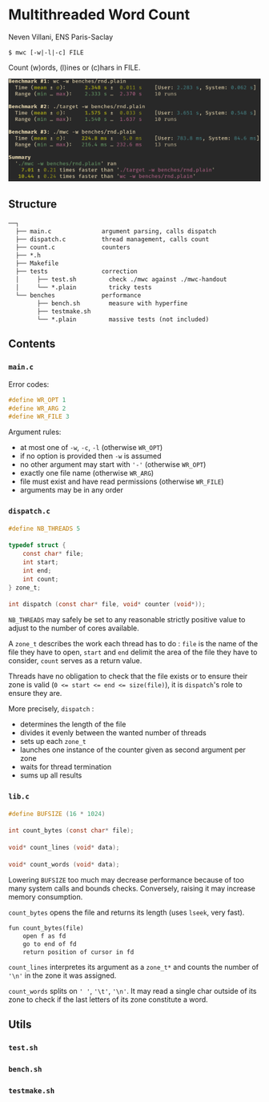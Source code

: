 # Multithreaded Word Count
Neven Villani, ENS Paris-Saclay

```
$ mwc [-w|-l|-c] FILE
```

Count (w)ords, (l)ines or (c)hars in FILE.

![](benchmarks.png)

## Structure

```
──┐
  ├── main.c              argument parsing, calls dispatch
  ├── dispatch.c          thread management, calls count
  ├── count.c             counters
  ├── *.h
  ├── Makefile
  ├── tests               correction
  │     ├── test.sh         check ./mwc against ./mwc-handout
  │     └── *.plain         tricky tests
  └── benches             performance
        ├── bench.sh        measure with hyperfine
        ├── testmake.sh     
        └── *.plain         massive tests (not included)
````

## Contents

### `main.c`

Error codes:
```c
#define WR_OPT 1
#define WR_ARG 2
#define WR_FILE 3
```

Argument rules:
- at most one of `-w`, `-c`, `-l` (otherwise `WR_OPT`)
- if no option is provided then `-w` is assumed
- no other argument may start with `'-'` (otherwise `WR_OPT`)
- exactly one file name (otherwise `WR_ARG`)
- file must exist and have read permissions (otherwise `WR_FILE`)
- arguments may be in any order

### `dispatch.c`

```c
#define NB_THREADS 5

typedef struct {
    const char* file;
    int start;
    int end;
    int count;
} zone_t;

int dispatch (const char* file, void* counter (void*));
```

`NB_THREADS` may safely be set to any reasonable strictly positive value to adjust to the number of cores available.

A `zone_t` describes the work each thread has to do : `file` is the name of the file they have to open, `start` and `end` delimit the area of the file they have to consider, `count` serves as a return value.

Threads have no obligation to check that the file exists or to ensure their zone is valid (`0 <= start <= end <= size(file)`), it is `dispatch`'s role to ensure they are.

More precisely, `dispatch` :
- determines the length of the file
- divides it evenly between the wanted number of threads
- sets up each `zone_t`
- launches one instance of the counter given as second argument per zone
- waits for thread termination
- sums up all results

### `lib.c`

```c
#define BUFSIZE (16 * 1024)

int count_bytes (const char* file);

void* count_lines (void* data);

void* count_words (void* data);
```
Lowering `BUFSIZE` too much may decrease performance because of too many system calls and bounds checks.
Conversely, raising it may increase memory consumption.

`count_bytes` opens the file and returns its length (uses `lseek`, very fast).

```
fun count_bytes(file)
    open f as fd
    go to end of fd
    return position of cursor in fd
```

`count_lines` interpretes its argument as a `zone_t*` and counts the number of `'\n'` in the zone it was assigned.

`count_words` splits on `' '`, `'\t'`, `'\n'`. It may read a single char outside of its zone to check if the last letters of its zone constitute a word.

## Utils

### `test.sh`
### `bench.sh`
### `testmake.sh`

